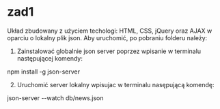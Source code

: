 # zad1
Układ zbudowany z użyciem techologi: HTML, CSS, jQuery oraz AJAX w oparciu o lokalny plik json. 
Aby uruchomić, po pobraniu folderu należy:

1. Zainstalować globalnie json server poprzez wpisanie w terminalu następującej komendy:

npm install -g json-server

2. Uruchomić server lokalny wpisujac w terminalu nasępującą komendę:

json-server --watch db/news.json


